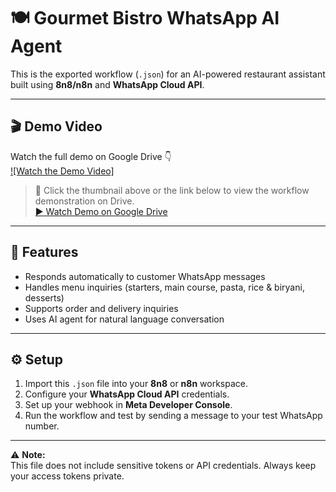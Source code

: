 # 🍽️ Gourmet Bistro WhatsApp AI Agent

This is the exported workflow (`.json`) for an AI-powered restaurant assistant built using **8n8/n8n** and **WhatsApp Cloud API**.

---

## 🎬 Demo Video

Watch the full demo on Google Drive 👇  
[![Watch the Demo Video]]([https://drive.google.com/file/d/YOUR_DRIVE_FILE_ID/view?usp=sharing](https://drive.google.com/file/d/15-c5ZRC2cQG5pnDAtBHYUsxo_xaX5Wfk/view?usp=sharing))

> 🎥 Click the thumbnail above or the link below to view the workflow demonstration on Drive.  
> [▶️ Watch Demo on Google Drive]([https://drive.google.com/file/d/YOUR_DRIVE_FILE_ID/view?usp=sharing](https://drive.google.com/file/d/15-c5ZRC2cQG5pnDAtBHYUsxo_xaX5Wfk/view?usp=sharing))

---

## 🧠 Features
- Responds automatically to customer WhatsApp messages  
- Handles menu inquiries (starters, main course, pasta, rice & biryani, desserts)  
- Supports order and delivery inquiries  
- Uses AI agent for natural language conversation  

---

## ⚙️ Setup
1. Import this `.json` file into your **8n8** or **n8n** workspace.  
2. Configure your **WhatsApp Cloud API** credentials.  
3. Set up your webhook in **Meta Developer Console**.  
4. Run the workflow and test by sending a message to your test WhatsApp number.  

---

⚠️ **Note:**  
This file does not include sensitive tokens or API credentials. Always keep your access tokens private.
